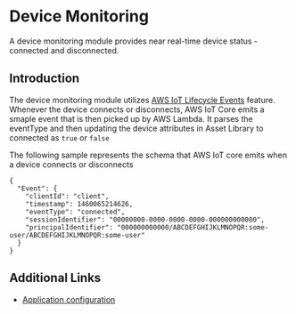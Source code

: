 # Device Monitoring

A device monitoring module provides near real-time device status - connected and disconnected.

## Introduction

The device monitoring module utilizes [AWS IoT Lifecycle Events](https://docs.aws.amazon.com/iot/latest/developerguide/life-cycle-events.html) feature. Whenever the device connects or disconnects, AWS IoT Core emits a smaple event that is then picked up by AWS Lambda. It parses the eventType and then updating the device attributes in Asset Library to connected as `true` or `false`

The following sample represents the schema that AWS IoT core emits when a device connects or disconnects

```
{
  "Event": {
    "clientId": "client",
    "timestamp": 1460065214626,
    "eventType": "connected",
    "sessionIdentifier": "00000000-0000-0000-0000-000000000000",
    "principalIdentifier": "000000000000/ABCDEFGHIJKLMNOPQR:some-user/ABCDEFGHIJKLMNOPQR:some-user"
  }
}
```

## Additional Links

- [Application configuration](docs/configuration.md)
